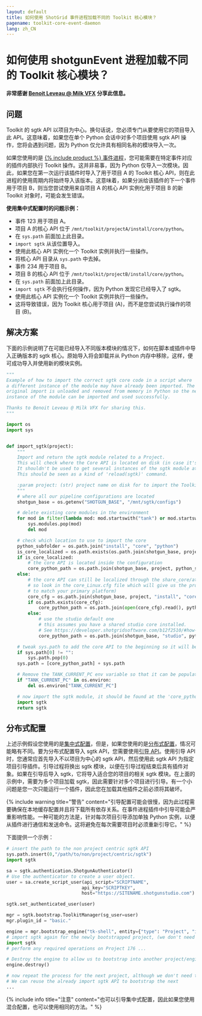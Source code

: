 ```yaml
---
layout: default
title: 如何使用 ShotGrid 事件进程加载不同的 Toolkit 核心模块？
pagename: toolkit-core-event-daemon
lang: zh_CN
---
```


# 如何使用 shotgunEvent 进程加载不同的 Toolkit 核心模块？

**非常感谢 [Benoit Leveau @ Milk VFX](https://github.com/benoit-leveau) 分享此信息。**

## 问题

Toolkit 的 sgtk API 以项目为中心。换句话说，您必须专门从要使用它的项目导入此 API。这意味着，如果您在单个 Python 会话中对多个项目使用 sgtk API 操作，您将会遇到问题，因为 Python 仅允许具有相同名称的模块导入一次。

如果您使用的是 [{% include product %} 事件进程](https://github.com/shotgunsoftware/shotgunEvents)，您可能需要在特定事件对应的插件内部执行 Toolkit 操作。这并非易事，因为 Python 仅导入一次模块。因此，如果您在第一次运行该插件时导入了用于项目 A 的 Toolkit 核心 API，则在此进程的使用周期内将始终导入该版本。这意味着，如果分派给该插件的下一个事件用于项目 B，则当您尝试使用来自项目 A 的核心 API 实例化用于项目 B 的新 Toolkit 对象时，可能会发生错误。

**使用集中式配置时的问题示例：**

- 事件 123 用于项目 A。
- 项目 A 的核心 API 位于 `/mnt/toolkit/projectA/install/core/python`。
- 在 `sys.path` 前面加上此目录。
- `import sgtk` 从该位置导入。
- 使用此核心 API 实例化一个 Toolkit 实例并执行一些操作。
- 将核心 API 目录从 `sys.path` 中去掉。
- 事件 234 用于项目 B。
- 项目 B 的核心 API 位于 `/mnt/toolkit/projectB/install/core/python`。
- 在 `sys.path` 前面加上此目录。
- `import sgtk` 不会执行任何操作，因为 Python 发现它已经导入了 sgtk。
- 使用此核心 API 实例化一个 Toolkit 实例并执行一些操作。
- 这将导致错误，因为 Toolkit 核心用于项目 (A)，而不是您尝试执行操作的项目 (B)。

## 解决方案

下面的示例说明了在可能已经导入不同版本模块的情况下，如何在脚本或插件中导入正确版本的 sgtk 核心。原始导入将会卸载并从 Python 内存中移除，这样，便可成功导入并使用新的模块实例。

```python
"""
Example of how to import the correct sgtk core code in a script where
a different instance of the module may have already been imported. The
original import is unloaded and removed from memory in Python so the new
instance of the module can be imported and used successfully.

Thanks to Benoit Leveau @ Milk VFX for sharing this.
"""

import os
import sys


def import_sgtk(project):
    """
    Import and return the sgtk module related to a Project.
    This will check where the Core API is located on disk (in case it's localized or shared).
    It shouldn't be used to get several instances of the sgtk module at different places.
    This should be seen as a kind of 'reload(sgtk)' command.

    :param project: (str) project name on disk for to import the Toolkit Core API for.
    """
    # where all our pipeline configurations are located
    shotgun_base = os.getenv("SHOTGUN_BASE", "/mnt/sgtk/configs")

    # delete existing core modules in the environment
    for mod in filter(lambda mod: mod.startswith("tank") or mod.startswith("sgtk"), sys.modules):
        sys.modules.pop(mod)
        del mod

    # check which location to use to import the core
    python_subfolder = os.path.join("install", "core", "python")
    is_core_localized = os.path.exists(os.path.join(shotgun_base, project, "install", "core", "_core_upgrader.py"))
    if is_core_localized:
        # the core API is located inside the configuration
        core_python_path = os.path.join(shotgun_base, project, python_subfolder)
    else:
        # the core API can still be localized through the share_core/attach_to_core commands
        # so look in the core_Linux.cfg file which will give us the proper location (modify this
        # to match your primary platform)
        core_cfg = os.path.join(shotgun_base, project, "install", "core", "core_Linux.cfg")
        if os.path.exists(core_cfg):
            core_python_path = os.path.join(open(core_cfg).read(), python_subfolder)
        else:
            # use the studio default one
            # this assumes you have a shared studio core installed.
            # See https://developer.shotgridsoftware.com/b12f2510/#how-do-i-share-the-toolkit-core-between-projects
            core_python_path = os.path.join(shotgun_base, "studio", python_subfolder)

    # tweak sys.path to add the core API to the beginning so it will be picked up
    if sys.path[0] != "":
        sys.path.pop(0)
    sys.path = [core_python_path] + sys.path

    # Remove the TANK_CURRENT_PC env variable so that it can be populated by the new import
    if "TANK_CURRENT_PC" in os.environ:
        del os.environ["TANK_CURRENT_PC"]

    # now import the sgtk module, it should be found at the 'core_python_path' location above
    import sgtk
    return sgtk
```

## 分布式配置

上述示例假设您使用的是[集中式配置](https://developer.shotgridsoftware.com/tk-core/initializing.html#centralized-configurations)，但是，如果您使用的是[分布式配置](https://developer.shotgridsoftware.com/tk-core/initializing.html#distributed-configurations)，情况可能略有不同。要为分布式配置导入 sgtk API，您需要使用[引导 API](https://developer.shotgridsoftware.com/tk-core/initializing.html#bootstrap-api)。使用引导 API 时，您通常应首先导入不以项目为中心的 sgtk API，然后使用此 sgtk API 为指定项目引导插件。引导过程将换出 sgtk 模块，以便在引导过程结束后具有插件对象。如果在引导后导入 sgtk，它将导入适合您的项目的相关 sgtk 模块。在上面的示例中，需要为多个项目加载 sgtk，因此需要针对多个项目进行引导。有一个小问题是您一次只能运行一个插件，因此您在加载其他插件之前必须将其破坏。

{% include warning title="警告" content="引导配置可能会很慢，因为此过程需要确保在本地缓存配置并且将下载所有依存关系。在事件进程插件中引导可能会严重影响性能。一种可能的方法是，针对每次项目引导添加单独 Python 实例，以便从插件进行通信和发送命令。这将避免在每次需要项目时必须重新引导它。" %}


下面提供一个示例：

```python
# insert the path to the non project centric sgtk API
sys.path.insert(0,"/path/to/non/project/centric/sgtk")
import sgtk

sa = sgtk.authentication.ShotgunAuthenticator()
# Use the authenticator to create a user object.
user = sa.create_script_user(api_script="SCRIPTNAME",
                            api_key="SCRIPTKEY",
                            host="https://SITENAME.shotgunstudio.com")

sgtk.set_authenticated_user(user)

mgr = sgtk.bootstrap.ToolkitManager(sg_user=user)
mgr.plugin_id = "basic."

engine = mgr.bootstrap_engine("tk-shell", entity={"type": "Project", "id": 176})
# import sgtk again for the newly bootstrapped project, (we don't need to handle setting sys paths)
import sgtk
# perform any required operations on Project 176 ...

# Destroy the engine to allow us to bootstrap into another project/engine.
engine.destroy()

# now repeat the process for the next project, although we don't need to do the initial non-project centric sgtk import this time.
# We can reuse the already import sgtk API to bootstrap the next
...
```

{% include info title="注意" content="也可以引导集中式配置，因此如果您使用混合配置，也可以使用相同的方法。" %}